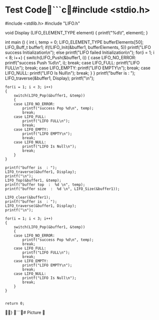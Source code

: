 # Test Code```c#include <stdio.h>#include <stdlib.h>#include "LIFO.h"void Display (LIFO_ELEMENT_TYPE element){	printf("%d\t", element);}int main (){	int i, temp = 0;	LIFO_ELEMENT_TYPE bufferElements[50];	LIFO_Buff_t buffer1;	if(!LIFO_Init(&buffer1, bufferElements, 5))		printf("LIFO success Initialization\n");	else		printf("LIFO failed Initialization\n");	for(i = 1; i < 8; i++)	{		switch(LIFO_Push(&buffer1, i))		{		case LIFO_NO_ERROR:			printf("success Push %d\n", i);			break;		case LIFO_FULL:			printf("LIFO FULL\n");			break;		case LIFO_EMPTY:			printf("LIFO EMPTY\n");			break;		case LIFO_NULL:			printf("LIFO Is Null\n");			break;		}	}	printf("buffer is  : ");	LIFO_traverse(&buffer1, Display);	printf("\n");	for(i = 1; i < 3; i++)	{		switch(LIFO_Pop(&buffer1, &temp))		{		case LIFO_NO_ERROR:			printf("success Pop %d\n", temp);			break;		case LIFO_FULL:			printf("LIFO FULL\n");			break;		case LIFO_EMPTY:			printf("LIFO EMPTY\n");			break;		case LIFO_NULL:			printf("LIFO Is Null\n");			break;		}	}	printf("buffer is  : ");	LIFO_traverse(&buffer1, Display);	printf("\n");	LIFO_Top(&buffer1, &temp);	printf("buffer top  :  %d \n", temp);	printf("buffer size  :  %d \n", LIFO_Size(&buffer1));	LIFO_clear(&buffer1);	printf("buffer is  : ");	LIFO_traverse(&buffer1, Display);	printf("\n");	for(i = 1; i < 3; i++)	{		switch(LIFO_Pop(&buffer1, &temp))		{		case LIFO_NO_ERROR:			printf("success Pop %d\n", temp);			break;		case LIFO_FULL:			printf("LIFO FULL\n");			break;		case LIFO_EMPTY:			printf("LIFO EMPTY\n");			break;		case LIFO_NULL:			printf("LIFO Is Null\n");			break;		}	}	return 0;}```# Picture 